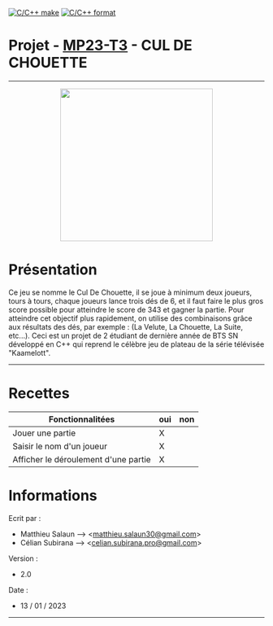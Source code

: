 [![C/C++ make](https://github.com/btssn-lasalle84/MP23-T3/actions/workflows/c-cpp.yml/badge.svg?branch=develop)](https://github.com/btssn-lasalle84/MP23-T3/actions/workflows/c-cpp.yml) [![C/C++ format](https://github.com/btssn-lasalle84/MP23-T3/actions/workflows/cppformat.yml/badge.svg?branch=develop)](https://github.com/btssn-lasalle84/MP23-T3/actions/workflows/cppformat.yml)

# Projet - [MP23-T3](#mp23-t3) - CUL DE CHOUETTE

---

<p align="center">
<img src="https://365idees.jf-blog.fr/files/2019/07/cul_de_chouette.png" width="300">

# Présentation

Ce jeu se nomme le Cul De Chouette, il se joue à minimum deux joueurs, tours à tours, chaque joueurs lance trois dés de 6, et il faut faire le plus gros score possible pour atteindre le score de 343 et gagner la partie. Pour atteindre cet objectif plus rapidement, on utilise des combinaisons grâce aux résultats des dés, par exemple : (La Velute, La Chouette, La Suite, etc...).
Ceci est un projet de 2 étudiant de dernière année de BTS SN développé en C++ qui reprend le célèbre jeu de plateau de la série télévisée "Kaamelott".

---

# Recettes

| Fonctionnalitées                     | oui | non |
| ------------------------------------ | --- | --- |
| Jouer une partie                     | X   |
| Saisir le nom d'un joueur            | X   |
| Afficher le déroulement d'une partie | X   |

# Informations

Ecrit par :

- Matthieu Salaun --> <<matthieu.salaun30@gmail.com>>
- Célian Subirana --> <<celian.subirana.pro@gmail.com>>

Version :

- 2.0

Date :

- 13 / 01 / 2023

---
